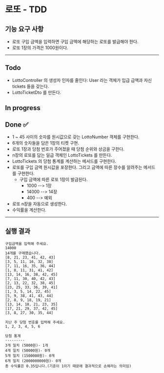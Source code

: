 # 로또 - TDD

## 기능 요구 사항
- 로또 구입 금액을 입력하면 구입 금액에 해당하는 로또를 발급해야 한다.
- 로또 1장의 가격은 1000원이다.

---

## Todo
- LottoController 의 생성자 인자를 줄인다: User 라는 객체가 입급 급액과 자신 tickets 들을 갖는다.
- LottoTicketDto 를 만든다. 

## In progress

## Done ✅
- 1 ~ 45 사이의 숫자를 원시값으로 갖는 LottoNumber 객체를 구현한다.
- 6개의 숫자들을 담은 1장의 티켓 구현.
- 로또 1장과 당첨 번호가 주어졌을 때 당첨 순위와 상금을 구한다.
- n장의 로또를 담는 일급 객체인 LottoTickets 를 만든다.
- LottoTickets 의 당첨 통계를 계산하는 메서드를 구현한다.
- 로또를 구입 금액 원시값을 포장한다. 그리고 금액에 따른 장수를 알려주는 메서드를 구현한다.
  - 구입 금액에 따른 로또 1장이 발급된다.
    - 1000 --> 1장
    - 14000 --> 14장
    - 400 --> 예외
- 로또 n장을 자동으로 생성한다.
- 수익률을 계산한다.

---

## 실행 결과
```
구입금액을 입력해 주세요.
14000
14개를 구매했습니다.
[8, 21, 23, 41, 42, 43]
[3, 5, 11, 16, 32, 38]
[7, 11, 16, 35, 36, 44]
[1, 8, 11, 31, 41, 42]
[13, 14, 16, 38, 42, 45]
[7, 11, 30, 40, 42, 43]
[2, 13, 22, 32, 38, 45]
[23, 25, 33, 36, 39, 41]
[1, 3, 5, 14, 22, 45]
[5, 9, 38, 41, 43, 44]
[2, 8, 9, 18, 19, 21]
[13, 14, 18, 21, 23, 35]
[17, 21, 29, 37, 42, 45]
[3, 8, 27, 30, 35, 44]

지난 주 당첨 번호를 입력해 주세요.
1, 2, 3, 4, 5, 6

당첨 통계
---------
3개 일치 (5000원)- 1개
4개 일치 (50000원)- 0개
5개 일치 (1500000원)- 0개
6개 일치 (2000000000원)- 0개
총 수익률은 0.35입니다.(기준이 1이기 때문에 결과적으로 손해라는 의미임)
```
